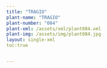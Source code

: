 ```yaml
---
title: "TRAGIO"
plant-name: "TRAGIO"
plant-number: "084"
plant-xml: /assets/xml/plant084.xml
plant-img: /assets/img/plant084.jpg
layout: single-xml
toc:true


---
```

